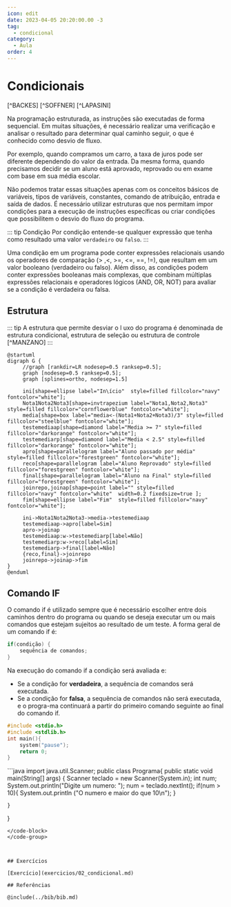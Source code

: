 ```yaml
---
icon: edit
date: 2023-04-05 20:20:00.00 -3
tag:
  - condicional
category:
  - Aula
order: 4
---
```


# Condicionais

[^BACKES] [^SOFFNER] [^LAPASINI]

Na programação estruturada, as instruções são executadas de forma sequencial. Em muitas situações, é necessário realizar uma verificação e analisar o resultado para determinar qual caminho seguir, o que é conhecido como desvio de fluxo. 

Por exemplo, quando compramos um carro, a taxa de juros pode ser diferente dependendo do valor da entrada. Da mesma forma, quando precisamos decidir se um aluno está aprovado, reprovado ou em exame com base em sua média escolar. 

Não podemos tratar essas situações apenas com os conceitos básicos de variáveis, tipos de variáveis, constantes, comando de atribuição, entrada e saída de dados. É necessário utilizar estruturas que nos permitam impor condições para a execução de instruções específicas ou criar condições que possibilitem o desvio do fluxo do programa.

::: tip Condição
Por condição entende-se qualquer expressão que tenha como resultado uma valor `verdadeiro` ou `falso`. 
:::


Uma condição em um programa pode conter expressões relacionais usando os operadores de comparação (> ,<, >=, <=, ==, !=), que resultam em um valor booleano (verdadeiro ou falso). Além disso, as condições podem conter expressões booleanas mais complexas, que combinam múltiplas expressões relacionais e operadores lógicos (AND, OR, NOT) para avaliar se a condição é verdadeira ou falsa.





## Estrutura

::: tip 
A estrutura que permite desviar o l uxo do programa é denominada de estrutura condicional, estrutura de seleção ou estrutura de controle [^MANZANO]
:::

```plantuml
@startuml
digraph G {
     //graph [rankdir=LR nodesep=0.5 ranksep=0.5];
     graph [nodesep=0.5 ranksep=0.5];
     graph [splines=ortho, nodesep=1.5]

     ini[shape=ellipse label="In\ício"  style=filled fillcolor="navy" fontcolor="white"];
     Nota1Nota2Nota3[shape=invtrapezium label="Nota1,Nota2,Nota3" style=filled fillcolor="cornflowerblue" fontcolor="white"];
     media[shape=box label="media<-(Nota1+Nota2+Nota3)/3" style=filled fillcolor="steelblue" fontcolor="white"];
     testemediaap[shape=diamond label="Media >= 7" style=filled fillcolor="darkorange" fontcolor="white"];
     testemediarp[shape=diamond label="Media < 2.5" style=filled fillcolor="darkorange" fontcolor="white"];
     apro[shape=parallelogram label="Aluno passado por média" style=filled fillcolor="forestgreen" fontcolor="white"];
     reco[shape=parallelogram label="Aluno Reprovado" style=filled fillcolor="forestgreen" fontcolor="white"];
     final[shape=parallelogram label="Aluno na Final" style=filled fillcolor="forestgreen" fontcolor="white"];
     joinrepo,joinap[shape=point label="" style=filled fillcolor="navy" fontcolor="white"  width=0.2 fixedsize=true ];
     fim[shape=ellipse label="Fim"  style=filled fillcolor="navy" fontcolor="white"];
     
     ini->Nota1Nota2Nota3->media->testemediaap
     testemediaap->apro[label=Sim]
     apro->joinap
     testemediaap:w->testemediarp[label=Não]
     testemediarp:w->reco[label=Sim]
     testemediarp->final[label=Não]
     {reco,final}->joinrepo
     joinrepo->joinap->fim
}
@enduml
```

## Comando IF

O comando if é utilizado sempre que é necessário escolher entre dois caminhos dentro do programa ou quando se deseja executar um ou mais comandos que estejam sujeitos ao resultado de um teste. A forma geral de um comando if é:
```c
if(condição) { 
    sequência de comandos;
}
```

Na execução do comando if a condição será avaliada e:

- Se a condição for **verdadeira**, a sequência de comandos será executada.
- Se a condição for **falsa**, a sequência de comandos não será executada, e o progra-ma continuará a partir do primeiro comando seguinte ao final do comando if.

<code-group>
<code-block title="c">

```c
#include <stdio.h>
#include <stdlib.h>
int main(){
    system("pause");  
    return 0;
}
```
</code-block>

<code-block title="java">
```java
import java.util.Scanner;
public class Programa{
    public static void main(String[] args) {
        Scanner teclado = new Scanner(System.in);
        int num;
        System.out.println("Digite um numero: ");
        num = teclado.nextInt();
        if(num > 10){
            System.out.println ("O numero e maior do que 10\n");
        }
        
    }
}
```
</code-block>
</code-group>



## Exercícios

[Exercício](exercicios/02_condicional.md)

## Referências

@include(../bib/bib.md)



